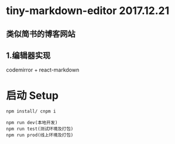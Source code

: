 # tiny-markdown-editor   2017.12.21

## 类似简书的博客网站


## 1.编辑器实现
codemirror + react-markdown
# 启动 Setup

    npm install/ cnpm i

    npm run dev(本地开发)
    npm run test(测试环境及打包)
    npm run prod(线上环境及打包)

